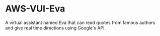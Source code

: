 # AWS-VUI-Eva
A virtual assistant named Eva that can read quotes from famous authors and give real time directions using Google's API.
